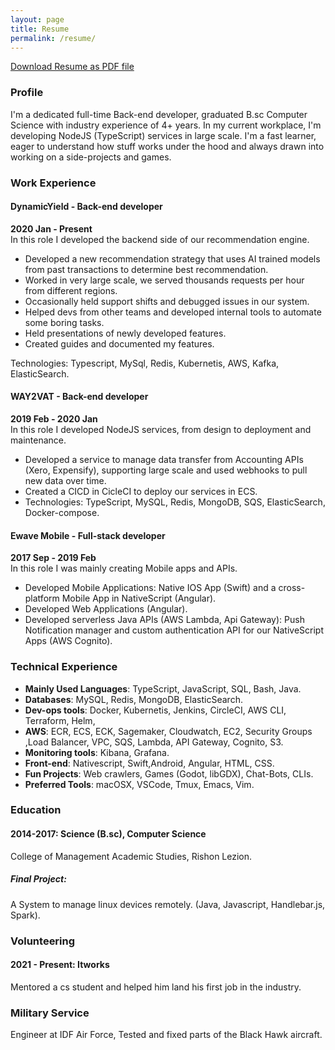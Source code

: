 ```yaml
---
layout: page
title: Resume
permalink: /resume/
---
```

[Download Resume as PDF file](https://github.com/tomshabtay/tomshabtay.github.io/raw/master/assets/resume.pdf)
<!-- ## Tom Shabtay
### Back-end Developer

**blog**: [tomshabtay.com](tomshabtay.com) | **email**: [tomshabtay@gmail.com](tomshabtay@gmail.com) | **linkedin**: [linkedin.com/in/tomshabtay](www.linkedin.com/in/tomshabtay) | **github**: [github.com/tomshabtay](www.github.com/tomshabtay) -->

### Profile 
I'm a dedicated full-time Back-end developer, graduated B.sc Computer Science with industry experience of 4+ years.
In my current workplace, I'm developing NodeJS (TypeScript) services in large scale. I'm a fast learner, eager to understand how stuff works under the hood and always drawn into working on a side-projects and games.
 
### Work Experience
 
#### **DynamicYield** - Back-end developer
**2020 Jan - Present**
<br>
In this role I developed the backend side of our recommendation engine.
- Developed a new recommendation strategy that uses AI trained models from past transactions to determine best recommendation.
- Worked in very large scale, we served thousands requests per hour from different regions.
- Occasionally held support shifts and debugged issues in our system.
- Helped devs from other teams and developed internal tools to automate some boring tasks.
- Held presentations of newly developed features.
- Created guides and documented my features.

Technologies: Typescript, MySql, Redis, Kubernetis, AWS, Kafka, ElasticSearch.

#### **WAY2VAT** - Back-end developer
**2019 Feb - 2020 Jan**
<br>
In this role I developed NodeJS services, from design to deployment and maintenance.
- Developed a service to manage data transfer from Accounting APIs (Xero, Expensify), supporting large scale and used webhooks to pull new data over time.
- Created a CICD in CicleCI to deploy our services in ECS.
- Technologies: TypeScript, MySQL, Redis, MongoDB, SQS, ElasticSearch, Docker-compose.
 
####  **Ewave Mobile** - Full-stack developer
**2017 Sep - 2019 Feb**
<br>
In this role I was mainly creating Mobile apps and APIs.
- Developed Mobile Applications: Native IOS App (Swift) and a cross-platform Mobile App in NativeScript (Angular).
- Developed Web Applications (Angular).
- Developed serverless Java APIs (AWS Lambda, Api Gateway): Push Notification manager and custom authentication API for our NativeScript Apps (AWS Cognito).
 
### Technical Experience
 
- **Mainly Used Languages**: TypeScript, JavaScript, SQL, Bash, Java.
- **Databases**: MySQL, Redis, MongoDB, ElasticSearch.
- **Dev-ops tools**: Docker, Kubernetis, Jenkins, CircleCI, AWS CLI, Terraform, Helm, 
- **AWS**: ECR, ECS, ECK, Sagemaker, Cloudwatch, EC2, Security Groups ,Load Balancer, VPC, SQS, Lambda, API Gateway, Cognito, S3.
- **Monitoring tools**: Kibana, Grafana.
- **Front-end**: Nativescript, Swift,Android, Angular, HTML, CSS.
- **Fun Projects**: Web crawlers, Games (Godot, libGDX), Chat-Bots, CLIs.
- **Preferred Tools**: macOSX, VSCode, Tmux, Emacs, Vim.
 
 
### Education 
#### 2014-2017: Science (B.sc), Computer Science
College of Management Academic Studies, Rishon Lezion.
##### Final Project:
A System to manage linux devices remotely. (Java, Javascript, Handlebar.js, Spark).
### Volunteering
#### 2021 - Present: Itworks 
Mentored a cs student and helped him land his first job in the industry.

### Military Service
Engineer at IDF Air Force, Tested and fixed parts of the Black Hawk aircraft.
